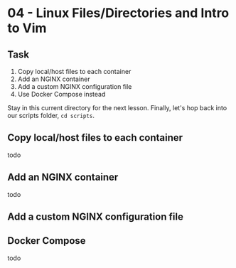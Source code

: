 # 04 - Linux Files/Directories and Intro to Vim

## Task
1. Copy local/host files to each container
2. Add an NGINX container
3. Add a custom NGINX configuration file
4. Use Docker Compose instead 

Stay in this current directory for the next lesson.
Finally, let's hop back into our scripts folder, `cd scripts`.

## Copy local/host files to each container
todo

## Add an NGINX container
<!-- docker run --name nginx -p 80:80 -d nginx -->
todo

## Add a custom NGINX configuration file
<!-- docker run --name nginx -p 80:80 -d nginx -->

## Docker Compose
todo
